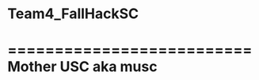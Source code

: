 Team4_FallHackSC
================

==========================
Mother USC aka musc
==========================
